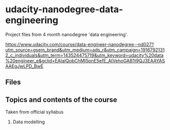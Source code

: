 # udacity-nanodegree-data-engineering

Project files from 4 month nanodegree 'data engineering'. 

https://www.udacity.com/course/data-engineer-nanodegree--nd027?utm_source=gsem_brand&utm_medium=ads_r&utm_campaign=19167921312_c_individuals&utm_term=143524475719&utm_keyword=udacity%20data%20engineer_e&gclid=EAIaIQobChMI5pnE5efE_AIVehoGAB1t9QJ3EAAYASAAEgJwLPD_BwE

## Files


## Topics and contents of the course

Taken from official syllabus

1. Data modelling





